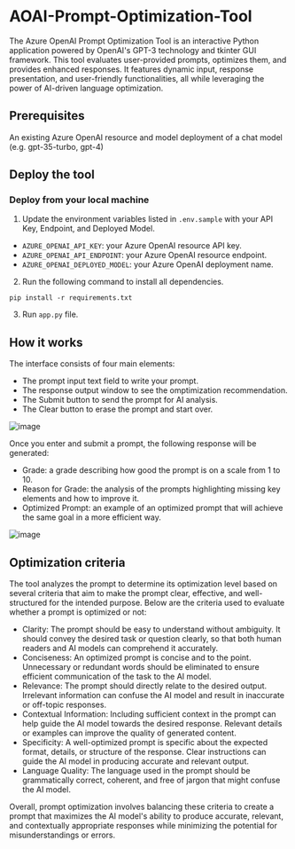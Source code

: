 # AOAI-Prompt-Optimization-Tool

The Azure OpenAI Prompt Optimization Tool is an interactive Python application powered by OpenAI's GPT-3 technology and tkinter GUI framework. This tool evaluates user-provided prompts, optimizes them, and provides enhanced responses. It features dynamic input, response presentation, and user-friendly functionalities, all while leveraging the power of AI-driven language optimization.

## Prerequisites
An existing Azure OpenAI resource and model deployment of a chat model (e.g. gpt-35-turbo, gpt-4)

## Deploy the tool

### Deploy from your local machine

1. Update the environment variables listed in `.env.sample` with your API Key, Endpoint, and Deployed Model.
- `AZURE_OPENAI_API_KEY`: your Azure OpenAI resource API key.
- `AZURE_OPENAI_API_ENDPOINT`: your Azure OpenAI resource endpoint.
- `AZURE_OPENAI_DEPLOYED_MODEL`: your Azure OpenAI deployment name.

2. Run the following command to install all dependencies.
```
pip install -r requirements.txt
```

3. Run `app.py` file.

## How it works

The interface consists of four main elements:
- The prompt input text field to write your prompt.
- The response output window to see the omptimization recommendation. 
- The Submit button to send the prompt for AI analysis. 
- The Clear button to erase the prompt and start over.

![image](https://github.com/ahmedalm1/AOAI-Prompt-Optimization-Tool/assets/88718044/4423f0fc-1c7b-4568-a825-25b212af9718)

Once you enter and submit a prompt, the following response will be generated:
- Grade: a grade describing how good the prompt is on a scale from 1 to 10.
- Reason for Grade: the analysis of the prompts highlighting missing key elements and how to improve it. 
- Optimized Prompt: an example of an optimized prompt that will achieve the same goal in a more efficient way. 

![image](https://github.com/ahmedalm1/AOAI-Prompt-Optimization-Tool/assets/88718044/c7aabc3c-2e40-4af7-8eb7-e420d332290a)

## Optimization criteria 
The tool analyzes the prompt to determine its optimization level based on several criteria that aim to make the prompt clear, effective, and well-structured for the intended purpose. Below are the criteria used to evaluate whether a prompt is optimized or not:
- Clarity: The prompt should be easy to understand without ambiguity. It should convey the desired task or question clearly, so that both human readers and AI models can comprehend it accurately.
- Conciseness: An optimized prompt is concise and to the point. Unnecessary or redundant words should be eliminated to ensure efficient communication of the task to the AI model.
- Relevance: The prompt should directly relate to the desired output. Irrelevant information can confuse the AI model and result in inaccurate or off-topic responses.
- Contextual Information: Including sufficient context in the prompt can help guide the AI model towards the desired response. Relevant details or examples can improve the quality of generated content.
- Specificity: A well-optimized prompt is specific about the expected format, details, or structure of the response. Clear instructions can guide the AI model in producing accurate and relevant output.
- Language Quality: The language used in the prompt should be grammatically correct, coherent, and free of jargon that might confuse the AI model.

Overall, prompt optimization involves balancing these criteria to create a prompt that maximizes the AI model's ability to produce accurate, relevant, and contextually appropriate responses while minimizing the potential for misunderstandings or errors.
